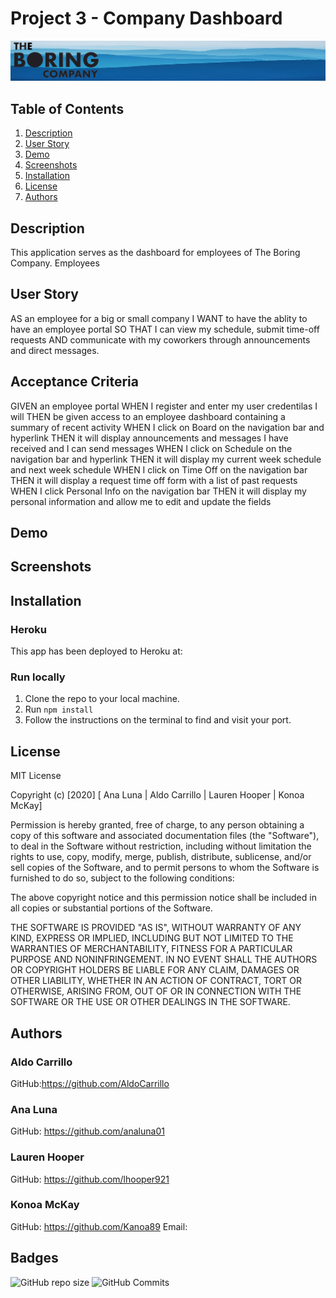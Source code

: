 # Project 3 - Company Dashboard
![Dashboard logo](https://github.com/analuna01/Project3/blob/main/client/src/components/Home/images/bluebanner.jpg)
## Table of Contents
1. [Description](#description)  
2. [User Story](#user-story)
3. [Demo](#demo)
4. [Screenshots](#screenshots)  
5. [Installation](#installation) 
6. [License](#license)  
7. [Authors](#authors) 


## Description
This application serves as the dashboard for employees of The Boring Company. Employees

## User Story

AS an employee for a big or small company
I WANT to have the ablity to have an employee portal 
SO THAT I can view my schedule, submit time-off requests 
AND communicate with my coworkers through announcements and direct messages.

## Acceptance Criteria

GIVEN an employee portal
WHEN I register and enter my user credentilas I will
THEN be given access to an employee dashboard containing a summary of recent activity
WHEN I click on Board on the navigation bar and hyperlink
THEN it will display announcements and messages I have received and I can send messages
WHEN I click on Schedule on the navigation bar and hyperlink
THEN it will display my current week schedule and next week schedule
WHEN I click on Time Off on the navigation bar
THEN it will display a request time off form with a list of past requests
WHEN I click Personal Info on the navigation bar
THEN it will display my personal information and allow me to edit and update the fields


## Demo







## Screenshots



## Installation
### Heroku
This app has been deployed to Heroku at:



### Run locally

1. Clone the repo to your local machine.
2. Run `npm install`
3. Follow the instructions on the terminal to find and visit your port.




## License
MIT License

Copyright (c) [2020] [ Ana Luna | Aldo Carrillo | Lauren Hooper | Konoa McKay]

Permission is hereby granted, free of charge, to any person obtaining a copy
of this software and associated documentation files (the "Software"), to deal
in the Software without restriction, including without limitation the rights
to use, copy, modify, merge, publish, distribute, sublicense, and/or sell
copies of the Software, and to permit persons to whom the Software is
furnished to do so, subject to the following conditions:

The above copyright notice and this permission notice shall be included in all
copies or substantial portions of the Software.

THE SOFTWARE IS PROVIDED "AS IS", WITHOUT WARRANTY OF ANY KIND, EXPRESS OR
IMPLIED, INCLUDING BUT NOT LIMITED TO THE WARRANTIES OF MERCHANTABILITY,
FITNESS FOR A PARTICULAR PURPOSE AND NONINFRINGEMENT. IN NO EVENT SHALL THE
AUTHORS OR COPYRIGHT HOLDERS BE LIABLE FOR ANY CLAIM, DAMAGES OR OTHER
LIABILITY, WHETHER IN AN ACTION OF CONTRACT, TORT OR OTHERWISE, ARISING FROM,
OUT OF OR IN CONNECTION WITH THE SOFTWARE OR THE USE OR OTHER DEALINGS IN THE
SOFTWARE.

## Authors

### Aldo Carrillo

GitHub:https://github.com/AldoCarrillo


### Ana Luna

GitHub: https://github.com/analuna01

### Lauren Hooper

GitHub: https://github.com/lhooper921  


### Konoa McKay

GitHub: https://github.com/Kanoa89
Email:



## Badges
![GitHub repo size](https://img.shields.io/github/repo-size/melty100/project2)
![GitHub Commits](https://img.shields.io/github/commit-activity/w/melty100/project2)
